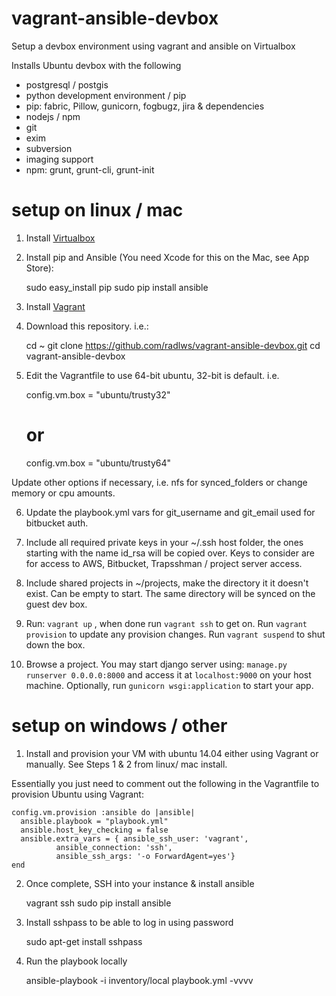 # vagrant-ansible-devbox
Setup a devbox environment using vagrant and ansible on Virtualbox


Installs Ubuntu devbox with the following

* postgresql / postgis
* python development environment / pip
* pip: fabric, Pillow, gunicorn, fogbugz, jira & dependencies
* nodejs / npm
* git
* exim
* subversion
* imaging support
* npm: grunt, grunt-cli, grunt-init

# setup on linux / mac

1) Install [Virtualbox](https://www.virtualbox.org/wiki/Downloads)

2) Install pip and Ansible (You need Xcode for this on the Mac, see App Store):
     
     sudo easy_install pip
     sudo pip install ansible

3) Install [Vagrant](https://www.vagrantup.com/downloads.html)

4) Download this repository. i.e.:

    cd ~
    git clone https://github.com/radlws/vagrant-ansible-devbox.git
    cd vagrant-ansible-devbox

5) Edit the Vagrantfile to use 64-bit ubuntu, 32-bit is default. i.e.

    config.vm.box = "ubuntu/trusty32"
    # or
    config.vm.box = "ubuntu/trusty64"

Update other options if necessary, i.e. nfs for synced_folders or change memory or cpu amounts.

6) Update the playbook.yml vars for git_username and git_email used for bitbucket auth.

7) Include all required private keys in your ~/.ssh host folder, the ones starting with the name id_rsa will be copied over. Keys to consider are for access to AWS, Bitbucket, Trapsshman / project server access.

8) Include shared projects in ~/projects, make the directory it it doesn't exist. Can be empty to start. The same directory will be synced on the guest dev box.

9) Run: `vagrant up` , when done run `vagrant ssh` to get on.  Run `vagrant provision` to update any provision changes. Run `vagrant suspend` to shut down the box. 

10) Browse a project. You may start django server using: `manage.py runserver 0.0.0.0:8000` and access it at `localhost:9000` on your host machine. Optionally, run `gunicorn wsgi:application` to start your app.

# setup on windows / other

1) Install and provision your VM with ubuntu 14.04 either using Vagrant or manually. See Steps 1 & 2 from linux/ mac install.

Essentially you just need to comment out the following in the Vagrantfile to provision Ubuntu using Vagrant:

    config.vm.provision :ansible do |ansible|
      ansible.playbook = "playbook.yml"
      ansible.host_key_checking = false
      ansible.extra_vars = { ansible_ssh_user: 'vagrant',
              ansible_connection: 'ssh',
              ansible_ssh_args: '-o ForwardAgent=yes'}
    end

2) Once complete, SSH into your instance & install ansible


    vagrant ssh
    sudo pip install ansible


3) Install sshpass to be able to log in using password

    sudo apt-get install sshpass

4) Run the playbook locally

    ansible-playbook -i inventory/local playbook.yml  -vvvv
